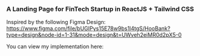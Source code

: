 ### A Landing Page for FinTech Startup in ReactJS + Tailwind CSS

Inspired by the following Figma Design:
https://www.figma.com/file/bUGIPys15E78w9bs1l4tgS/HooBank?type=design&node-id=1-31&mode=design&t=UWveh2eiMR0d2pX5-0

You can view my implementation here:

